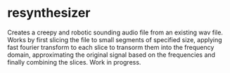 # resynthesizer

Creates a creepy and robotic sounding audio file from an existing wav file. Works by first slicing the file to small segments of specified size, applying fast fourier transform to each slice to transorm them into the frequency domain, approximating the original signal based on the frequencies and finally combining the slices. Work in progress.
